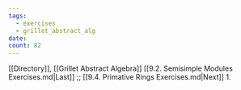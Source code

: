 ```yaml
---
tags:
  - exercises
  - grillet_abstract_alg
date:
count: 82
---
```

[[Directory]], [[Grillet Abstract Algebra]]
[[9.2. Semisimple Modules Exercises.md|Last]] ;; [[9.4. Primative Rings Exercises.md|Next]]
1. 
